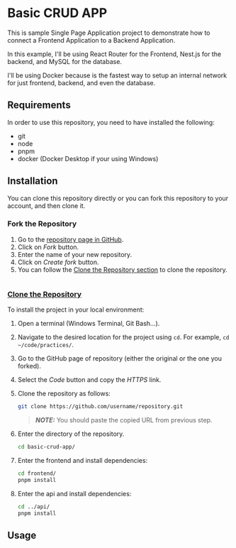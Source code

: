 # Basic CRUD APP

This is sample Single Page Application project to demonstrate how to connect a Frontend Application to a Backend Application.

In this example, I'll be using React Router for the Frontend, Nest.js for the backend, and MySQL for the database.

I'll be using Docker because is the fastest way to setup an internal network for just frontend, backend, and even the database.

## Requirements

In order to use this repository, you need to have installed the following:

- git
- node
- pnpm
- docker (Docker Desktop if your using Windows)

## Installation

You can clone this repository directly or you can fork this repository to your account, and then clone it.

### Fork the Repository

1. Go to the [repository page in GitHub](https://github.com/joseeduardohg/basic-crud-app).
2. Click on *Fork* button.
3. Enter the name of your new repository.
4. Click on *Create fork* button.
5. You can follow the [Clone the Repository section](#clone-the-repository) to clone the repository.

```
```

### [Clone the Repository](#clone-the-repository)

To install the project in your local environment:

1. Open a terminal (Windows Terminal, Git Bash...).
2. Navigate to the desired location for the project using `cd`. For example, `cd ~/code/practices/`.
3. Go to the GitHub page of repository (either the original or the one you forked).
4. Select the *Code* button and copy the *HTTPS* link.
5. Clone the repository as follows:

    ```bash
    git clone https://github.com/username/repository.git
    ```

    > **_NOTE:_** You should paste the copied URL from previous step.

6. Enter the directory of the repository.

    ```bash
    cd basic-crud-app/
    ```

7. Enter the frontend and install dependencies:

    ```bash
    cd frontend/
    pnpm install
    ```

8. Enter the api and install dependencies:

    ```bash
    cd ../api/
    pnpm install
    ```

## Usage

